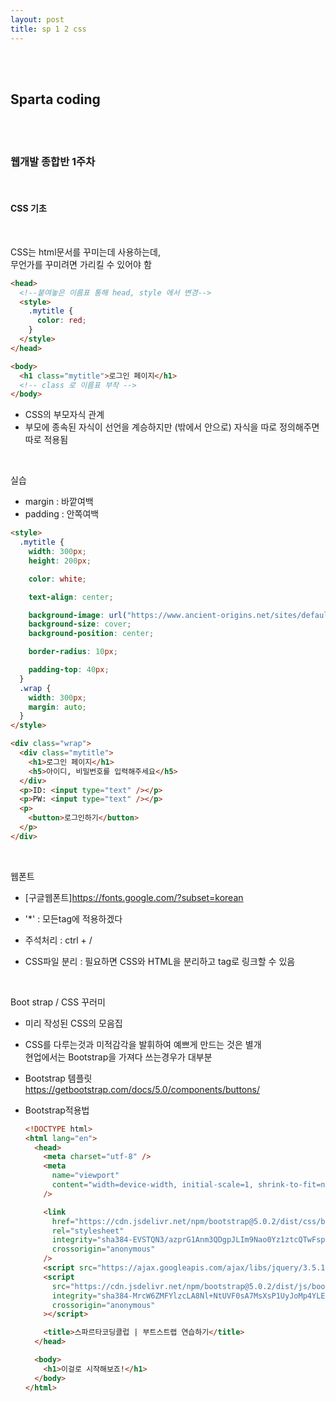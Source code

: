 ```yaml
---
layout: post
title: sp 1 2 css
---
```


<br><br>

## Sparta coding

<br><br>

### 웹개발 종합반 1주차

<br>

#### CSS 기초

<br>

CSS는 html문서를 꾸미는데 사용하는데,<br>
무언가를 꾸미려면 가리킬 수 있어야 함

```html
<head>
  <!--붙여놓은 이름표 통해 head, style 에서 변경-->
  <style>
    .mytitle {
      color: red;
    }
  </style>
</head>

<body>
  <h1 class="mytitle">로그인 페이지</h1>
  <!-- class 로 이름표 부착 -->
</body>
```

- CSS의 부모자식 관계
- 부모에 종속된 자식이 선언을 계승하지만 (밖에서 안으로)
  자식을 따로 정의해주면 따로 적용됨

<br>

실습

- margin : 바깥여백
- padding : 안쪽여백

```html
<style>
  .mytitle {
    width: 300px;
    height: 200px;

    color: white;

    text-align: center;

    background-image: url("https://www.ancient-origins.net/sites/default/files/field/image/Agesilaus-II-cover.jpg");
    background-size: cover;
    background-position: center;

    border-radius: 10px;

    padding-top: 40px;
  }
  .wrap {
    width: 300px;
    margin: auto;
  }
</style>
```

```html
<div class="wrap">
  <div class="mytitle">
    <h1>로그인 페이지</h1>
    <h5>아이디, 비밀번호를 입력해주세요</h5>
  </div>
  <p>ID: <input type="text" /></p>
  <p>PW: <input type="text" /></p>
  <p>
    <button>로그인하기</button>
  </p>
</div>
```

<br>

웹폰트

- [구글웹폰트]<https://fonts.google.com/?subset=korean>

- '\*' : 모든tag에 적용하겠다

- 주석처리 : ctrl + /

- CSS파일 분리 : 필요하면 CSS와 HTML을 분리하고 tag로 링크할 수 있음

<br>

Boot strap / CSS 꾸러미

- 미리 작성된 CSS의 모음집
- CSS를 다루는것과 미적감각을 발휘하여 예쁘게 만드는 것은 별개<br>
  현업에서는 Bootstrap을 가져다 쓰는경우가 대부분

- Bootstrap 템플릿<br>
  <https://getbootstrap.com/docs/5.0/components/buttons/>

- Bootstrap적용법

  ```html
  <!DOCTYPE html>
  <html lang="en">
    <head>
      <meta charset="utf-8" />
      <meta
        name="viewport"
        content="width=device-width, initial-scale=1, shrink-to-fit=no"
      />

      <link
        href="https://cdn.jsdelivr.net/npm/bootstrap@5.0.2/dist/css/bootstrap.min.css"
        rel="stylesheet"
        integrity="sha384-EVSTQN3/azprG1Anm3QDgpJLIm9Nao0Yz1ztcQTwFspd3yD65VohhpuuCOmLASjC"
        crossorigin="anonymous"
      />
      <script src="https://ajax.googleapis.com/ajax/libs/jquery/3.5.1/jquery.min.js"></script>
      <script
        src="https://cdn.jsdelivr.net/npm/bootstrap@5.0.2/dist/js/bootstrap.bundle.min.js"
        integrity="sha384-MrcW6ZMFYlzcLA8Nl+NtUVF0sA7MsXsP1UyJoMp4YLEuNSfAP+JcXn/tWtIaxVXM"
        crossorigin="anonymous"
      ></script>

      <title>스파르타코딩클럽 | 부트스트랩 연습하기</title>
    </head>

    <body>
      <h1>이걸로 시작해보죠!</h1>
    </body>
  </html>
  ```
